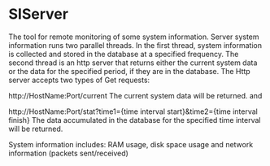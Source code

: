 # SIServer
The tool for remote monitoring of some system information. Server system information runs two parallel threads. In the first thread, system information is collected and stored in the database at a specified frequency. The second thread is an http server that returns either the current system data or the data for the specified period, if they are in the database.
The Http server accepts two types of Get requests:

http://HostName:Port/current
The current system data will be returned.
and

http://HostName:Port/stat?time1={time interval start}&time2={time interval finish}
The data accumulated in the database for the specified time interval will be returned.

System information includes: RAM usage, disk space usage and network information (packets sent/received)

